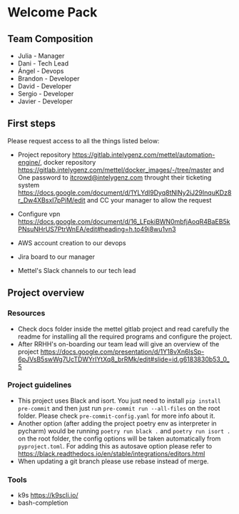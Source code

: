 # Welcome Pack

## Team Composition

- Julia - Manager
- Dani - Tech Lead
- Ángel - Devops
- Brandon - Developer
- David - Developer
- Sergio - Developer
- Javier - Developer

## First steps

Please request access to all the things listed below:

- Project repository <https://gitlab.intelygenz.com/mettel/automation-engine/>,
docker repository <https://gitlab.intelygenz.com/mettel/docker_images/-/tree/master> and One password to itcrowd@intelygenz.com throught their ticketing system <https://docs.google.com/document/d/1YLYdI9Dyq8tNlNy2iJ29InquKDz8r_Dw4XBsxI7pPiM/edit> and CC your manager to allow the request

- Configure vpn <https://docs.google.com/document/d/16_LFpkiBWN0mbfjAoqR4BaEB5kPNsuNHrUS7PtrWnEA/edit#heading=h.to49i8wu1vn3>

- AWS account creation to our devops

- Jira board to our manager

- Mettel's Slack channels to our tech lead

## Project overview

### Resources

- Check docs folder inside the mettel gitlab project and read carefully the readme for installing all the required programs and configure the project.
- After RRHH's on-boarding our team lead will give an overview of the project <https://docs.google.com/presentation/d/1Y18vXn6lsSp-6pJVsB5swWg7UcTDWYrIYtXq8_brRMk/edit#slide=id.g6183830b53_0_5>

### Project guidelines

- This project uses Black and isort. You just need to install `pip install pre-commit` and then just run `pre-commit run --all-files` on the root folder.
Please check `pre-commit-config.yaml` for more info about it.
- Another option (after adding the project poetry env as interpreter in pycharm) would be running `poetry run black .` and `poetry run isort .` on the root folder, the config options will be taken automatically from `pyproject.toml`. For adding this as autosave option please refer to https://black.readthedocs.io/en/stable/integrations/editors.html
- When updating a git branch please use rebase instead of merge.

### Tools

- k9s <https://k9scli.io/>
- bash-completion

